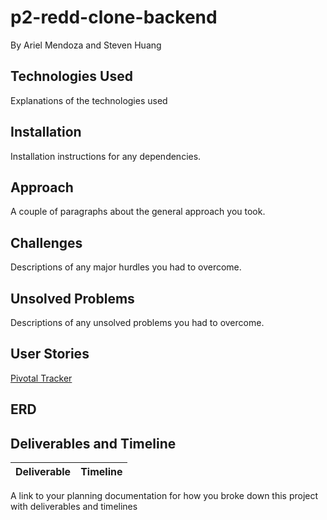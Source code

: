 # p2-redd-clone-backend

By Ariel Mendoza and Steven Huang

## Technologies Used

Explanations of the technologies used

## Installation 

Installation instructions for any dependencies.

## Approach

A couple of paragraphs about the general approach you took.

## Challenges

Descriptions of any major hurdles you had to overcome.

## Unsolved Problems

Descriptions of any unsolved problems you had to overcome.

## User Stories

[Pivotal Tracker](https://www.pivotaltracker.com/n/projects/2407490)

## ERD



## Deliverables and Timeline

|Deliverable|Timeline|
|-----------|--------|

A link to your planning documentation for how you broke down this project with deliverables and timelines
